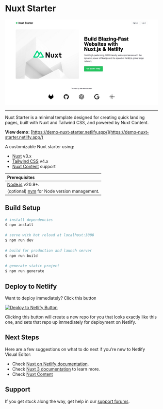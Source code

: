 # Nuxt Starter

![Netlify + Nuxt Starter Preview](nuxt-starter-preview.jpg)

---

Nuxt Starter is a minimal template designed for creating quick landing pages, built with Nuxt and Tailwind CSS, and powered by Nuxt Content.

**View demo:** [https://demo-nuxt-starter.netlify.app/](https://demo-nuxt-starter.netlify.app/)

A customizable Nuxt starter using:

- [Nuxt](https://nuxt.com/) v3.x 
- [Tailwind CSS](https://tailwindcss.com/) v4.x
- [Nuxt Content](https://content.nuxt.com/) support

| Prerequisites             |
| :------------------------ |
| [Node.js](https://nodejs.org/) v20.9+. |
| (optional) [nvm](https://github.com/nvm-sh/nvm) for Node version management. |

## Build Setup

```bash
# install dependencies
$ npm install

# serve with hot reload at localhost:3000
$ npm run dev

# build for production and launch server
$ npm run build

# generate static project
$ npm run generate
```

## Deploy to Netlify

Want to deploy immediately? Click this button

[![Deploy to Netlify Button](https://www.netlify.com/img/deploy/button.svg)](https://app.netlify.com/start/deploy?repository=https://github.com/netlify-templates/nuxt-starter)

Clicking this button will create a new repo for you that looks exactly like this one, and sets that repo up immediately for deployment on Netlify.

## Next Steps

Here are a few suggestions on what to do next if you're new to Netlify Visual Editor:

- Check [Nuxt on Netlify documentation](https://docs.netlify.com/frameworks/nuxt/).
- Check [Nuxt 3 documentation](https://nuxt.com/docs/getting-started/introduction) to learn more.
- Check [Nuxt Content](https://content.nuxt.com/get-started/installation)

## Support

If you get stuck along the way, get help in our [support forums](https://answers.netlify.com/).
